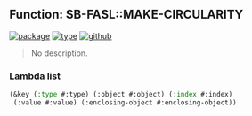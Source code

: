 ## Function: SB-FASL::MAKE-CIRCULARITY
[![package](https://img.shields.io/badge/Package-SB--FASL-5f9ea0.svg?style=social&colorA=999999)](../) [![type](https://img.shields.io/badge/Type-Function-5f9ea0.svg?style=social&colorA=999999)](../#function) [![github](https://img.shields.io/badge/GitHub-View_the_source-5f9ea0.svg?style=social&colorA=999999&logo=github)](https://github.com/sbcl/sbcl/blob/master/src/compiler/dump.lisp/) 

> No description.

### Lambda list
```cl
(&key (:type #:type) (:object #:object) (:index #:index)
 (:value #:value) (:enclosing-object #:enclosing-object))
```
